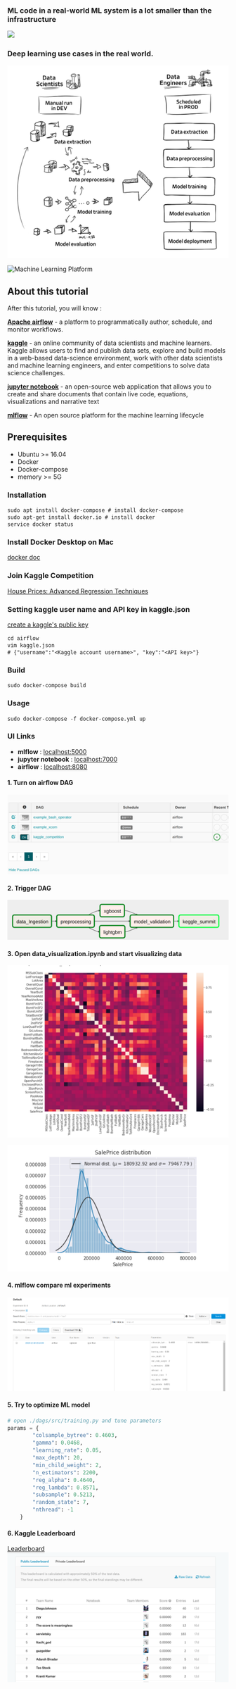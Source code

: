 ### ML code in a real-world ML system is a lot smaller than the infrastructure 
![](https://miro.medium.com/max/840/1*NB4nRkgULkiCkl10lSOhlg.png)

### Deep learning use cases in the real world.

![](assets/ml-workflow.png)

![Machine Learning Platform](https://miro.medium.com/max/1825/1*EqIU3MHdhjRkP22vvku4XA.png)

## About this tutorial
 After this tutorial, you will know :
 
 **[Apache airflow](https://github.com/apache/airflow)** -
 a platform to programmatically author, schedule, and monitor workflows.
  
 **[kaggle](https://www.kaggle.com/)** - an online 
 community of data scientists and machine learners. Kaggle allows users to 
 find and publish data sets, explore and build models in a web-based 
 data-science environment, work with other data scientists and machine 
 learning engineers, and enter competitions to solve data science challenges.

 **[jupyter notebook](https://jupyter.org/)** - an open-source web application that allows you to create 
 and share documents that contain live code, equations, visualizations and narrative text

 **[mlflow](https://mlflow.org/)** - An open source platform for the machine learning lifecycle

## Prerequisites
- Ubuntu >= 16.04
- Docker 
- Docker-compose
- memory >= 5G

### Installation
```shell script
sudo apt install docker-compose # install docker-compose
sudo apt-get install docker.io # install docker
service docker status
```

### Install Docker Desktop on Mac
[docker doc](https://docs.docker.com/docker-for-mac/install/)
### Join Kaggle Competition
[House Prices: Advanced Regression Techniques](https://www.kaggle.com/c/house-prices-advanced-regression-techniques)

### Setting kaggle user name and API key in kaggle.json
[create a kaggle's public key](https://www.kaggle.com/docs/api)
```shell script
cd airflow
vim kaggle.json
# {"username":"<Kaggle account username>", "key":"<API key>"}
```
### Build
```shell script
sudo docker-compose build
```

### Usage
```shell script
sudo docker-compose -f docker-compose.yml up
```

### UI Links
- **mlflow** : [localhost:5000](localhost:5000)
- **jupyter notebook** : [localhost:7000](localhost:7000)
- **airflow** : [localhost:8080](localhost:8080)

#### 1.  Turn on airflow DAG
![](assets/dag_on.png)

#### 2. Trigger DAG
![](assets/airflow-ui.png)

#### 3. Open data_visualization.ipynb and start visualizing data
![](assets/headmap.png)

![](assets/displot.png)

#### 4. mlflow compare ml experiments
![](assets/mlflow.png)

#### 5. Try to optimize ML model
```python
# open ./dags/src/training.py and tune parameters
params = {
        "colsample_bytree": 0.4603,
        "gamma": 0.0468,
        "learning_rate": 0.05,
        "max_depth": 20,
        "min_child_weight": 2,
        "n_estimators": 2200,
        "reg_alpha": 0.4640,
        "reg_lambda": 0.8571,
        "subsample": 0.5213,
        "random_state": 7,
        "nthread": -1
    }
```

#### 6. Kaggle Leaderboard
[Leaderboard](https://www.kaggle.com/c/house-prices-advanced-regression-techniques/leaderboard)
![](assets/leaderboard.png)
